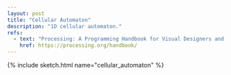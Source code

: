 ```yaml
---
layout: post
title: "Cellular Automaton"
description: "1D cellular automaton."
refs:
  - text: "Processing: A Programming Handbook for Visual Designers and Artists (Second Edition)"
    href: https://processing.org/handbook/
---
```


{% include sketch.html name="cellular_automaton" %}

